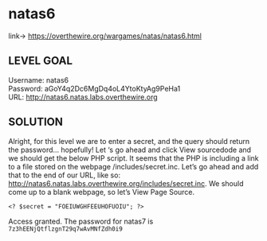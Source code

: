 # natas6

link-> https://overthewire.org/wargames/natas/natas6.html

## LEVEL GOAL

Username: natas6 <br>
Password: aGoY4q2Dc6MgDq4oL4YtoKtyAg9PeHa1 <br>
URL:      http://natas6.natas.labs.overthewire.org <br>

## SOLUTION

Alright, for this level we are to enter a secret, and the query should return the password… hopefully! Let ‘s go ahead and click View sourcedode and we should get the below PHP script.
It seems that the PHP is including a link to a file stored on the webpage /includes/secret.inc. Let’s go ahead and add that to the end of our URL, like so: http://natas6.natas.labs.overthewire.org/includes/secret.inc. We should come up to a blank webpage, so let’s View Page Source.


`<?
$secret = "FOEIUWGHFEEUHOFUOIU";
?>`

Access granted. The password for natas7 is `7z3hEENjQtflzgnT29q7wAvMNfZdh0i9`
